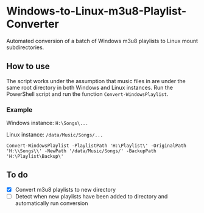 # Windows-to-Linux-m3u8-Playlist-Converter
Automated conversion of a batch of Windows m3u8 playlists to Linux mount subdirectories.

## How to use
The script works under the assumption that music files in are under the same root directory in both Windows and Linux instances. Run the PowerShell script and run the function `Convert-WindowsPlaylist`.

### Example

Windows instance: `H:\Songs\...`

Linux instance: `/data/Music/Songs/...`

```
Convert-WindowsPlaylist -PlaylistPath 'H:\Playlist\' -OriginalPath 'H:\\Songs\\' -NewPath '/data/Music/Songs/' -BackupPath 'H:\Playlist\Backup\'
```

## To do
- [x] Convert m3u8 playlists to new directory
- [ ] Detect when new playlists have been added to directory and automatically run conversion
